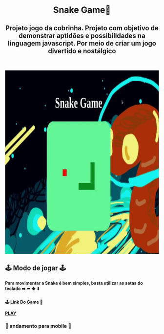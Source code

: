 <div align="center">

  <h1>Snake Game🐍</h1>
  <h2>Projeto jogo da cobrinha. Projeto com objetivo de demonstrar aptidões e possibilidades na linguagem javascript. Por meio de criar um jogo divertido e nostálgico</h2>
  
  <img src="https://img.shields.io/github/languages/top/FullBarbosa/jogo-da-cobrinha" alt="">

  <img src="https://img.shields.io/github/languages/count/FullBarbosa/jogo-da-cobrinha" alt="">
</div>
<br>
<div align="center">

  <img src="./src/img/projetosnake.gif" alt="gif de demonstração do projeto" width="600" height="600">
</div>

## 🕹 Modo de jogar 🕹
#### Para movimentar a Snake é bem simples, basta utilizar as setas do teclado ➡️ ⬅️ ⬆️ ⬇️
 
  <h4>🕹 Link Do Game 🐍
  
  <a href="https://jogo-da-cobrinha-sable.vercel.app/">PLAY</a>
  
  </h4>



### 🚧 andamento para mobile 🚧



